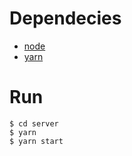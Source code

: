 # Dependecies

* [node](https://nodejs.org/en/download/)
* [yarn](https://classic.yarnpkg.com/en/docs/install/#mac-stable)

# Run

```shell
$ cd server
$ yarn
$ yarn start
```
